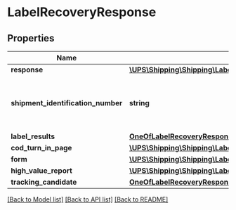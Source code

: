 # LabelRecoveryResponse

## Properties
Name | Type | Description | Notes
------------ | ------------- | ------------- | -------------
**response** | [**\UPS\Shipping\Shipping\LabelRecoveryResponseResponse**](LabelRecoveryResponseResponse.md) |  | 
**shipment_identification_number** | **string** | Tracking number of the leading package in the shipment | [optional] 
**label_results** | [**OneOfLabelRecoveryResponseLabelResults**](OneOfLabelRecoveryResponseLabelResults.md) |  | 
**cod_turn_in_page** | [**\UPS\Shipping\Shipping\LabelRecoveryResponseCODTurnInPage**](LabelRecoveryResponseCODTurnInPage.md) |  | [optional] 
**form** | [**\UPS\Shipping\Shipping\LabelRecoveryResponseForm**](LabelRecoveryResponseForm.md) |  | [optional] 
**high_value_report** | [**\UPS\Shipping\Shipping\LabelRecoveryResponseHighValueReport**](LabelRecoveryResponseHighValueReport.md) |  | [optional] 
**tracking_candidate** | [**OneOfLabelRecoveryResponseTrackingCandidate**](OneOfLabelRecoveryResponseTrackingCandidate.md) |  | [optional] 

[[Back to Model list]](../../README.md#documentation-for-models) [[Back to API list]](../../README.md#documentation-for-api-endpoints) [[Back to README]](../../README.md)

